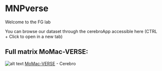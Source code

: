 # MNPverse
Welcome to the FG lab

You can browse our dataset through the cerebroApp accessible here (CTRL + Click to open in a new tab)

## Full matrix MoMac-VERSE: 
![alt text](https://ibb.co/G0cnQkL)
[MoMac-VERSE](http://macroverse.gustaveroussy.fr/) - Cerebro

